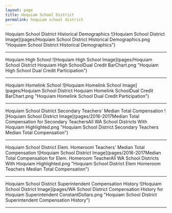 ```yaml
---
layout: page
title: Hoquiam School District
permalink: hoquiam school district
---
```



Hoquiam School District Historical Demographics
![Hoquiam School District Image](pages/Hoquiam School District Historical Demographics.png "Hoquiam School District Historical Demographics")

___

Hoquiam High School
![Hoquiam High School Image](pages/Hoquiam School District Hoquiam High SchoolDual Credit BarChart.png "Hoquiam High School Dual Credit Participation")

___

Hoquiam Homelink School
![Hoquiam Homelink School Image](pages/Hoquiam School District Hoquiam Homelink SchoolDual Credit BarChart.png "Hoquiam Homelink School Dual Credit Participation")

___

Hoquiam School District Secondary Teachers' Median Total Compensation
![Hoquiam School District Image](pages/2016-2017Median Total Compensation for Secondary TeachersAll WA School Districts With Hoquiam Highlighted.png "Hoquiam School District Secondary Teachers Median Total Compensation")

___

Hoquiam School District Elem. Homeroom Teachers' Median Total Compensation
![Hoquiam School District Image](pages/2016-2017Median Total Compensation for Elem. Homeroom TeacherAll WA School Districts With Hoquiam Highlighted.png "Hoquiam School District Elem Homeroom Teachers Median Total Compensation")

___

Hoquiam School District Superintendent Compensation History
![Hoquiam School District Image](pages/WA School District Compensation History for Hoquiam Superintendent ConstantDollars.png "Hoquiam School District Superintendent Compensation History")

___

